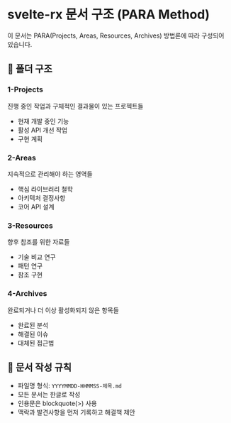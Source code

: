 # svelte-rx 문서 구조 (PARA Method)

이 문서는 PARA(Projects, Areas, Resources, Archives) 방법론에 따라 구성되어 있습니다.

## 📁 폴더 구조

### 1-Projects
진행 중인 작업과 구체적인 결과물이 있는 프로젝트들
- 현재 개발 중인 기능
- 활성 API 개선 작업
- 구현 계획

### 2-Areas
지속적으로 관리해야 하는 영역들
- 핵심 라이브러리 철학
- 아키텍처 결정사항
- 코어 API 설계

### 3-Resources
향후 참조를 위한 자료들
- 기술 비교 연구
- 패턴 연구
- 참조 구현

### 4-Archives
완료되거나 더 이상 활성화되지 않은 항목들
- 완료된 분석
- 해결된 이슈
- 대체된 접근법

## 📝 문서 작성 규칙

- 파일명 형식: `YYYYMMDD-HHMMSS-제목.md`
- 모든 문서는 한글로 작성
- 인용문은 blockquote(>) 사용
- 맥락과 발견사항을 먼저 기록하고 해결책 제안